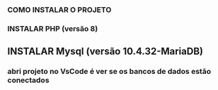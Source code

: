 ### COMO INSTALAR O PROJETO

### INSTALAR PHP (versão 8)
## INSTALAR Mysql (versão 10.4.32-MariaDB)
### abri projeto no VsCode é ver se os bancos de dados estão conectados

